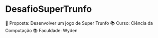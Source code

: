 # DesafioSuperTrunfo

🤝 Proposta: Desenvolver um jogo de Super Trunfo 
📚 Curso: Ciência da Computação
📚 Faculdade: Wyden
